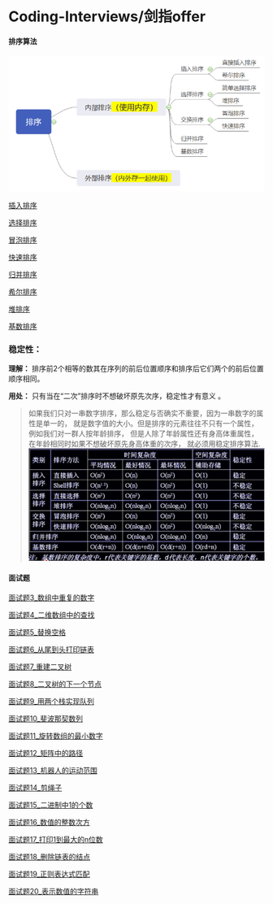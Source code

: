 # Coding-Interviews/剑指offer

#### 排序算法

![](./src/main/resources/sort.PNG)

[插入排序](./src/main/java/排序算法/插入排序/Solution.java)

[选择排序](./src/main/java/排序算法/选择排序/Solution.java)

[冒泡排序](./src/main/java/排序算法/冒泡排序/Solution.java)

[快速排序](./src/main/java/排序算法/快速排序/Solution.java)

[归并排序](./src/main/java/排序算法/归并排序/Solution.java)

[希尔排序](./src/main/java/排序算法/希尔排序/Solution.java)

[堆排序](./src/main/java/排序算法/堆排序/Solution.java)

[基数排序](./src/main/java/排序算法/基数排序/Solution.java)

### 稳定性：

**理解：** 排序前2个相等的数其在序列的前后位置顺序和排序后它们两个的前后位置顺序相同。 

**用处：** 只有当在“二次”排序时不想破坏原先次序，稳定性才有意义 。

>  如果我们只对一串数字排序，那么稳定与否确实不重要，因为一串数字的属性是单一的，
就是数字值的大小。但是排序的元素往往不只有一个属性，例如我们对一群人按年龄排序，
但是人除了年龄属性还有身高体重属性，在年龄相同时如果不想破坏原先身高体重的次序，
就必须用稳定排序算法. 
![](./src/main/resources/sum.PNG)

#### 面试题

[面试题3_数组中重复的数字](./src/main/java/面试题3_数组中重复的数字/Solution.java)

[面试题4_二维数组中的查找](./src/main/java/面试题4_二维数组中的查找/Solution.java)

[面试题5_替换空格](./src/main/java/面试题5_替换空格/Solution.java)

[面试题6_从尾到头打印链表](./src/main/java/面试题6_从尾到头打印链表/Solution.java)

[面试题7_重建二叉树](./src/main/java/面试题7_重建二叉树/Solution.java)

[面试题8_二叉树的下一个节点](./src/main/java/面试题8_二叉树的下一个节点/Solution.java)

[面试题9_用两个栈实现队列](./src/main/java/面试题9_用两个栈实现队列/Solution.java)

[面试题10_斐波那契数列](./src/main/java/面试题10_斐波那契数列/Solution.java)

[面试题11_旋转数组的最小数字](./src/main/java/面试题11_旋转数组的最小数字/Solution.java)

[面试题12_矩阵中的路径](./src/main/java/面试题12_矩阵中的路径/Solution.java)

[面试题13_机器人的运动范围](./src/main/java/面试题13_机器人的运动范围/Solution.java)

[面试题14_剪绳子](./src/main/java/面试题14_剪绳子/Solution.java)

[面试题15_二进制中1的个数](./src/main/java/面试题15_二进制中1的个数/Solution.java)

[面试题16_数值的整数次方](./src/main/java/面试题16_数值的整数次方/Solution.java)

[面试题17_打印1到最大的n位数](./src/main/java/面试题17_打印1到最大的n位数/Solution.java)

[面试题18_删除链表的结点](./src/main/java/面试题18_删除链表的结点/Solution.java)

[面试题19_正则表达式匹配](./src/main/java/面试题19_正则表达式匹配/Solution.java)

[面试题20_表示数值的字符串](./src/main/java/面试题20_表示数值的字符串/Solution.java)